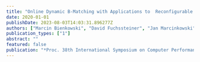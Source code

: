 ```yaml
---
title: "Online Dynamic B-Matching with Applications to  Reconfigurable Datacenter Networks"
date: 2020-01-01
publishDate: 2023-08-03T14:03:31.896277Z
authors: ["Marcin Bienkowski", "David Fuchssteiner", "Jan Marcinkowski", "Stefan Schmid"]
publication_types: ["1"]
abstract: ""
featured: false
publication: "*Proc. 38th International Symposium on Computer Performance, Modeling, Measurements and Evaluation (PERFORMANCE)*"
---
```


